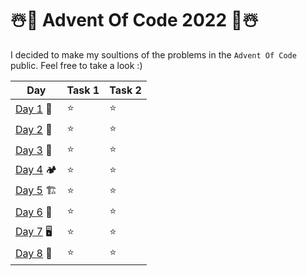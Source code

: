 # ☃️🎄 Advent Of Code 2022 🎄☃️

I decided to make my soultions of the problems in the `Advent Of Code` public.
Feel free to take a look :)

|       Day         | Task 1  | Task 2  | 
| ---------------   | ------- | ------- |
| [Day 1](./day1) 🦌 |    ⭐    |    ⭐   |
| [Day 2](./day2) 🧝 |    ⭐    |    ⭐   |
| [Day 3](./day3) 🎒 |    ⭐    |    ⭐   |
| [Day 4](./day4) 🏕️ |    ⭐    |    ⭐   |
| [Day 5](./day5) 🏗️ |    ⭐    |    ⭐   |
| [Day 6](./day6) ️📡 |    ⭐    |    ⭐   |
| [Day 7](./day7) 🖥 |    ⭐    |    ⭐   |
| [Day 8](./day8) 🎄 |    ⭐    |    ⭐   |
